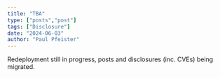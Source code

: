 ```yaml
---
title: "TBA"
type: ["posts","post"]
tags: ["Disclosure"]
date: "2024-06-03"
author: "Paul Pfeister"
---
```


Redeployment still in progress, posts and disclosures (inc. CVEs) being migrated.
